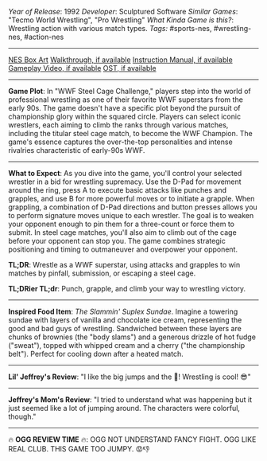 *Year of Release*: 1992
*Developer*: Sculptured Software
*Similar Games*: "Tecmo World Wrestling", "Pro Wrestling"
*What Kinda Game is this?*: Wrestling action with various match types.
*Tags:* #sports-nes, #wrestling-nes, #action-nes

---
[NES Box Art](https://www.google.com/search?tbm=isch&q=NES+Box+Art+WWF+Steel+Cage+Challenge) 
[Walkthrough, if available](https://www.google.com/search?q=Walkthrough+NES+WWF+Steel+Cage+Challenge)
[Instruction Manual, if available](https://www.google.com/search?q=NES+Instruction+Manual+WWF+Steel+Cage+Challenge)
[Gameplay Video, if available](https://www.youtube.com/results?search_query=gameplay+NES+WWF+Steel+Cage+Challenge) 
[OST, if available](https://www.youtube.com/results?search_query=gameplay+NES+WWF+Steel+Cage+Challenge+OST)

- - -
**Game Plot**: In "WWF Steel Cage Challenge," players step into the world of professional wrestling as one of their favorite WWF superstars from the early 90s. The game doesn't have a specific plot beyond the pursuit of championship glory within the squared circle. Players can select iconic wrestlers, each aiming to climb the ranks through various matches, including the titular steel cage match, to become the WWF Champion. The game's essence captures the over-the-top personalities and intense rivalries characteristic of early-90s WWF.

- - -
**What to Expect**: As you dive into the game, you'll control your selected wrestler in a bid for wrestling supremacy. Use the D-Pad for movement around the ring, press A to execute basic attacks like punches and grapples, and use B for more powerful moves or to initiate a grapple. When grappling, a combination of D-Pad directions and button presses allows you to perform signature moves unique to each wrestler. The goal is to weaken your opponent enough to pin them for a three-count or force them to submit. In steel cage matches, you'll also aim to climb out of the cage before your opponent can stop you. The game combines strategic positioning and timing to outmaneuver and overpower your opponent.

**TL;DR**: Wrestle as a WWF superstar, using attacks and grapples to win matches by pinfall, submission, or escaping a steel cage.

**TL;DRier TL;dr**: Punch, grapple, and climb your way to wrestling victory.

---
**Inspired Food Item**: *The Slammin' Suplex Sundae*. Imagine a towering sundae with layers of vanilla and chocolate ice cream, representing the good and bad guys of wrestling. Sandwiched between these layers are chunks of brownies (the "body slams") and a generous drizzle of hot fudge ("sweat"), topped with whipped cream and a cherry ("the championship belt"). Perfect for cooling down after a heated match.

---
**Lil' Jeffrey's Review**: "I like the big jumps and the 🍨! Wrestling is cool! 😎"

---
**Jeffrey's Mom's Review**: "I tried to understand what was happening but it just seemed like a lot of jumping around. The characters were colorful, though."

---
🔥 **OGG REVIEW TIME** 🔥: OGG NOT UNDERSTAND FANCY FIGHT. OGG LIKE REAL CLUB. THIS GAME TOO JUMPY. 😡👎